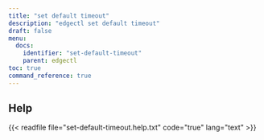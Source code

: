 ```yaml
---
title: "set default timeout"
description: "edgectl set default timeout"
draft: false
menu:
  docs:
    identifier: "set-default-timeout"
    parent: edgectl
toc: true
command_reference: true
---
```


## Help

{{< readfile file="set-default-timeout.help.txt" code="true" lang="text" >}}
